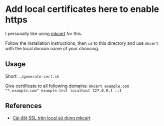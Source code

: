 # Add local certificates here to enable https

I personally like using [mkcert](https://github.com/FiloSottile/mkcert) for this.

Follow the installation instructions, then `cd` to this directory and use `mkcert` with the local domain name of your choosing.

## Usage

Short: `./generate-cert.sh`

Give certificate to all following domains:
  `mkcert example.com "*.example.com" example.test localhost 127.0.0.1 ::1`

## References

- [Cài đặt SSL trên local sử dụng mkcert](https://toidicode.com/cai-dat-ssl-tren-local-su-dung-mkcert-478.html)
